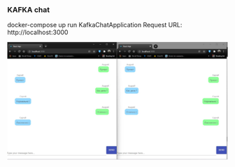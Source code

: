 ### **KAFKA chat**

docker-compose up
run KafkaChatApplication 
Request URL: http://localhost:3000

![Post](https://github.com/titanmet/kafkachat/blob/master/chat.jpg)
